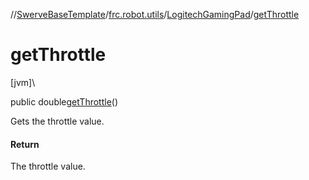 //[SwerveBaseTemplate](../../../index.md)/[frc.robot.utils](../index.md)/[LogitechGamingPad](index.md)/[getThrottle](get-throttle.md)

# getThrottle

[jvm]\

public double[getThrottle](get-throttle.md)()

Gets the throttle value.

#### Return

The throttle value.
